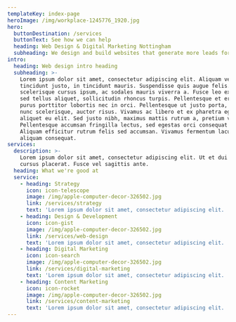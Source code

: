 ```yaml
---
templateKey: index-page
heroImage: /img/workplace-1245776_1920.jpg
hero:
  buttonDestination: /services
  buttonText: See how we can help
  heading: Web Design & Digital Marketing Nottingham
  subheading: We design and build websites that generate more leads for your business.
intro:
  heading: Web design intro heading
  subheading: >-
    Lorem ipsum dolor sit amet, consectetur adipiscing elit. Aliquam vel
    tincidunt justo, in tincidunt mauris. Suspendisse quis augue felis. Aliquam
    scelerisque cursus ipsum, ac sodales mauris viverra a. Fusce leo ex, viverra
    sed tellus aliquet, sollicitudin rhoncus turpis. Pellentesque et eros eget
    purus porttitor lobortis nec in orci. Pellentesque ut justo porta, viverra
    nunc scelerisque, auctor risus. Vivamus ac libero et ex pharetra egestas
    aliquet eu elit. Sed justo nibh, maximus mattis rutrum a, pretium vel diam.
    Pellentesque accumsan fringilla lectus, sed egestas orci consequat sit amet.
    Aliquam efficitur rutrum felis sed accumsan. Vivamus fermentum lacus quis
    aliquam consequat.
services:
  description: >-
    Lorem ipsum dolor sit amet, consectetur adipiscing elit. Ut et dui id ligula
    cursus placerat. Fusce vel sagittis ante.
  heading: What we're good at
  service:
    - heading: Strategy
      icon: icon-telescope
      image: /img/apple-computer-decor-326502.jpg
      link: /services/strategy
      text: 'Lorem ipsum dolor sit amet, consectetur adipiscing elit. '
    - heading: Design & Development
      icon: icon-gist
      image: /img/apple-computer-decor-326502.jpg
      link: /services/web-design
      text: 'Lorem ipsum dolor sit amet, consectetur adipiscing elit. '
    - heading: Digital Marketing
      icon: icon-search
      image: /img/apple-computer-decor-326502.jpg
      link: /services/digital-marketing
      text: 'Lorem ipsum dolor sit amet, consectetur adipiscing elit. '
    - heading: Content Marketing
      icon: icon-rocket
      image: /img/apple-computer-decor-326502.jpg
      link: /services/content-marketing
      text: 'Lorem ipsum dolor sit amet, consectetur adipiscing elit. '
---
```


